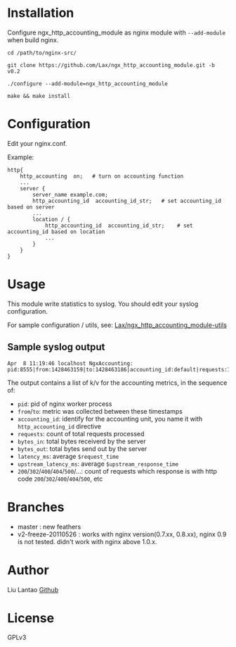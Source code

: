 # Installation

Configure ngx_http_accounting_module as nginx module with ```--add-module``` when build nginx.

    cd /path/to/nginx-src/

    git clone https://github.com/Lax/ngx_http_accounting_module.git -b v0.2

    ./configure --add-module=ngx_http_accounting_module

    make && make install

# Configuration

Edit your nginx.conf.

Example:

    http{
        http_accounting  on;   # turn on accounting function
        ...
        server {
            server_name example.com;
            http_accounting_id  accounting_id_str;   # set accounting_id based on server
            ...
            location / {
                http_accounting_id  accounting_id_str;    # set accounting_id based on location
                ...
            }
        }
    }

# Usage

This module write statistics to syslog. You should edit your syslog configuration.

For sample configuration / utils, see: [Lax/ngx_http_accounting_module-utils](http://github.com/Lax/ngx_http_accounting_module-utils)

## Sample syslog output

    Apr  8 11:19:46 localhost NgxAccounting: pid:8555|from:1428463159|to:1428463186|accounting_id:default|requests:10|bytes_in:1400|bytes_out:223062|latency_ms:1873|upstream_latency_ms:1873|200:9|302:1

The output contains a list of k/v for the accounting metrics, in the sequence of:

* `pid`:           pid of nginx worker process
* `from`/`to`:     metric was collected between these timestamps
* `accounting_id`: identify for the accounting unit, you name it with `http_accounting_id` directive
* `requests`:      count of total requests processed
* `bytes_in`:      total bytes receiverd by the server
* `bytes_out`:     total bytes send out by the server
* `latency_ms`:    average `$request_time`
* `upstream_latency_ms`:  average `$upstream_response_time`
* `200`/`302`/`400`/`404`/`500`/...:  count of requests which response is with http code `200`/`302`/`400`/`404`/`500`, etc

# Branches

* master : new feathers
* v2-freeze-20110526 : works with nginx version(0.7.xx, 0.8.xx), nginx 0.9 is not tested. didn't work with nginx above 1.0.x.

# Author

Liu Lantao [Github](https://github.com/Lax)

# License

GPLv3
